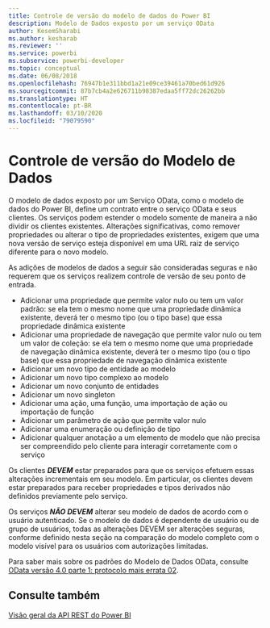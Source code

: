 ```yaml
---
title: Controle de versão do modelo de dados do Power BI
description: Modelo de Dados exposto por um serviço OData
author: KesemSharabi
ms.author: kesharab
ms.reviewer: ''
ms.service: powerbi
ms.subservice: powerbi-developer
ms.topic: conceptual
ms.date: 06/08/2018
ms.openlocfilehash: 76947b1e311bbd1a21e09ce39461a70bed61d926
ms.sourcegitcommit: 87b7cb4a2e626711b98387edaa5ff72dc26262bb
ms.translationtype: HT
ms.contentlocale: pt-BR
ms.lasthandoff: 03/10/2020
ms.locfileid: "79079590"
---
```

# <a name="data-model-versioning"></a>Controle de versão do Modelo de Dados

O modelo de dados exposto por um Serviço OData, como o modelo de dados do Power BI, define um contrato entre o serviço OData e seus clientes. Os serviços podem estender o modelo somente de maneira a não dividir os clientes existentes. Alterações significativas, como remover propriedades ou alterar o tipo de propriedades existentes, exigem que uma nova versão de serviço esteja disponível em uma URL raiz de serviço diferente para o novo modelo.  
  
As adições de modelos de dados a seguir são consideradas seguras e não requerem que os serviços realizem controle de versão de seu ponto de entrada.  
  
* Adicionar uma propriedade que permite valor nulo ou tem um valor padrão: se ela tem o mesmo nome que uma propriedade dinâmica existente, deverá ter o mesmo tipo (ou o tipo base) que essa propriedade dinâmica existente  
* Adicionar uma propriedade de navegação que permite valor nulo ou tem um valor de coleção: se ela tem o mesmo nome que uma propriedade de navegação dinâmica existente, deverá ter o mesmo tipo (ou o tipo base) que essa propriedade de navegação dinâmica existente  
* Adicionar um novo tipo de entidade ao modelo  
* Adicionar um novo tipo complexo ao modelo  
* Adicionar um novo conjunto de entidades  
* Adicionar um novo singleton  
* Adicionar uma ação, uma função, uma importação de ação ou importação de função
* Adicionar um parâmetro de ação que permite valor nulo  
* Adicionar uma enumeração ou definição de tipo  
* Adicionar qualquer anotação a um elemento de modelo que não precisa ser compreendido pelo cliente para interagir corretamente com o serviço  
  
Os clientes ***DEVEM*** estar preparados para que os serviços efetuem essas alterações incrementais em seu modelo. Em particular, os clientes devem estar preparados para receber propriedades e tipos derivados não definidos previamente pelo serviço.  
  
Os serviços ***NÃO DEVEM*** alterar seu modelo de dados de acordo com o usuário autenticado. Se o modelo de dados é dependente de usuário ou de grupo de usuários, todas as alterações DEVEM ser alterações seguras, conforme definido nesta seção na comparação do modelo completo com o modelo visível para os usuários com autorizações limitadas.  
  
Para saber mais sobre os padrões do Modelo de Dados OData, consulte [OData versão 4.0 parte 1: protocolo mais errata 02](https://docs.oasis-open.org/odata/odata/v4.0/odata-v4.0-part1-protocol.html).  
  
## <a name="see-also"></a>Consulte também
[Visão geral da API REST do Power BI](https://docs.microsoft.com/rest/api/power-bi/)